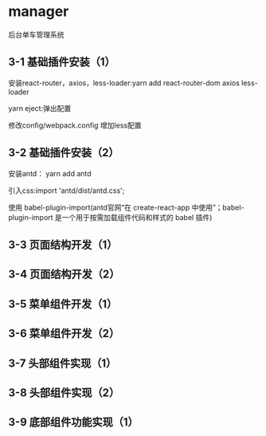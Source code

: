 # manager
后台单车管理系统
<h2>3-1 基础插件安装（1）</h2>
<p>安装react-router，axios，less-loader:yarn add react-router-dom axios less-loader</p>
<p>yarn eject:弹出配置</p>
<p>修改config/webpack.config 增加less配置</p>
<h2>3-2 基础插件安装（2）</h2>
<p>安装antd： yarn add antd</p>
<p>引入css:import 'antd/dist/antd.css';</p>
<p>使用 babel-plugin-import(antd官网“在 create-react-app 中使用”；babel-plugin-import 是一个用于按需加载组件代码和样式的 babel 插件)</p>
<h2>3-3 页面结构开发（1）</h2>
<h2>3-4 页面结构开发（2）</h2>
<h2>3-5 菜单组件开发（1）</h2>
<h2>3-6 菜单组件开发（2）</h2>
<h2>3-7 头部组件实现（1）</h2>
<h2>3-8 头部组件实现（2）</h2>
<h2>3-9 底部组件功能实现（1）</h2>
<p></p>
<p></p>
<p></p>
<p></p>
<p></p>
<p></p>
<p></p>
<p></p>
<p></p>
<p></p>
